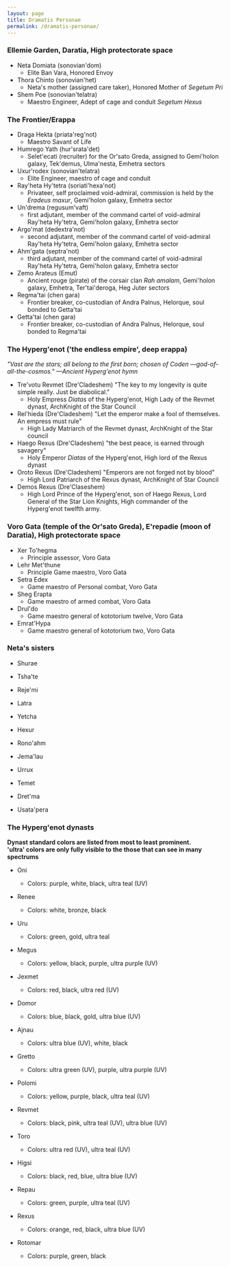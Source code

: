 ```yaml
---
layout: page
title: Dramatis Personae
permalink: /dramatis-personae/
---
```


### Ellemie Garden, Daratia, High protectorate space

- Neta Domiata (sonovian'dom)
    - Elite Ban Vara, Honored Envoy
- Thora Chinto (sonovian'het)
    - Neta's mother (assigned care taker), Honored Mother of _Segetum Pri_
- Shem Poe (sonovian'telatra)
    - Maestro Engineer, Adept of cage and conduit _Segetum Hexus_

### The Frontier/Erappa

- Draga Hekta (priata'reg'not)
    - Maestro Savant of Life
- Humrego Yath (hur'srata'det)
    - Selet'ecati (recruiter) for the Or'sato Greda, assigned to Gemi'holon galaxy, Tek'demus, Ulma'nesta, Emhetra sectors
- Uxur'rodex (sonovian'telatra)
    - Elite Engineer, maestro of cage and conduit
- Ray'heta Hy'tetra (soriati'hexa'not)
    - Privateer, self proclaimed void-admiral, commission is held by the _Eradeus maxur_, Gemi'holon galaxy, Emhetra sector
- Un'drema (regusum'vaft)
    - first adjutant, member of the command cartel of void-admiral Ray'heta Hy'tetra, Gemi'holon galaxy, Emhetra sector
- Argo'mat (dedextra'not)
    - second adjutant, member of the command cartel of void-admiral Ray'heta Hy'tetra, Gemi'holon galaxy, Emhetra sector
- Ahm'gata (septra'not)
    - third adjutant, member of the command cartel of void-admiral Ray'heta Hy'tetra, Gemi'holon galaxy, Emhetra sector
- Zemo Arateus (Emut)
    - Ancient rouge (pirate) of the corsair clan _Rah amalam_, Gemi'holon galaxy, Emhetra, Ter'tai'deroga, Heg Juter sectors
- Regma'tai (chen gara)
    - Frontier breaker, co-custodian of Andra Palnus, Helorque, soul bonded to Getta'tai
- Getta'tai (chen gara)
    - Frontier breaker, co-custodian of Andra Palnus, Helorque, soul bonded to Regma'tai

### The Hyperg'enot ('the endless empire', deep erappa)
_"Vast are the stars; all belong to the first born; chosen of Coden —god-of-all-the-cosmos." —Ancient Hyperg'enot hymn_

- Tre'votu Revmet (Dre'Cladeshem) "The key to my longevity is quite simple really. Just be diabolical."
    - Holy Empress _Diatas_ of the Hyperg'enot, High Lady of the Revmet dynast, ArchKnight of the Star Council
- Rel'hieda (Dre'Cladeshem) "Let the emperor make a fool of themselves. An empress must rule"
    - High Lady Matriarch of the Revmet dynast, ArchKnight of the Star council
- Haego Rexus (Dre'Cladeshem) "the best peace, is earned through savagery"
    - Holy Emperor _Diatas_ of the Hyperg'enot, High lord of the Rexus dynast
- Oroto Rexus (Dre'Cladeshem) "Emperors are not forged not by blood"
    - High Lord Patriarch of the Rexus dynast, ArchKnight of Star Council
- Demos Rexus (Dre'Claseshem)
    - High Lord Prince of the Hyperg'enot, son of Haego Rexus, Lord General of the Star Lion Knights, High commander of the Hyperg'enot twelfth army.


### Voro Gata (temple of the Or'sato Greda), E'repadie (moon of Daratia), High protectorate space

- Xer To'hegma
    - Principle assessor, Voro Gata
- Lehr Met'thune
    - Principle Game maestro, Voro Gata
- Setra Edex
    - Game maestro of Personal combat, Voro Gata
- Sheg Erapta
    - Game maestro of armed combat, Voro Gata
- Drul'do
    - Game maestro general of kototorium twelve, Voro Gata
- Emrat'Hypa
    - Game maestro general of kototorium two, Voro Gata

### Neta's sisters

- Shurae
- Tsha'te
- Reje'mi

- Latra
- Yetcha
- Hexur

- Rono'ahm
- Jema'lau
- Urrux

- Temet
- Dret'ma
- Usata'pera

### The Hyperg'enot dynasts

**Dynast standard colors are listed from most to least prominent.**<br>
**'ultra' colors are only fully visible to the those that can see in many spectrums**

- Oni
  - Colors: purple, white, black, ultra teal (UV)
- Renee
  - Colors: white, bronze, black
- Uru
  - Colors: green, gold, ultra teal
- Megus
  - Colors: yellow, black, purple, ultra purple (UV)
- Jexmet
  - Colors: red, black, ultra red (UV)

- Domor
  - Colors: blue, black, gold, ultra blue (UV)
- Ajnau
  - Colors: ultra blue (UV), white, black
- Gretto
  - Colors: ultra green (UV), purple, ultra purple (UV)
- Polomi
  - Colors: yellow, purple, black, ultra teal (UV)
- Revmet
  - Colors: black, pink, ultra teal (UV), ultra blue (UV)

- Toro
  - Colors: ultra red (UV), ultra teal (UV)
- Higsi
  - Colors: black, red, blue, ultra blue (UV)
- Repau
  - Colors: green, purple, ultra teal (UV)
- Rexus
  - Colors: orange, red, black, ultra blue (UV)
- Rotomar
  - Colors: purple, green, black

